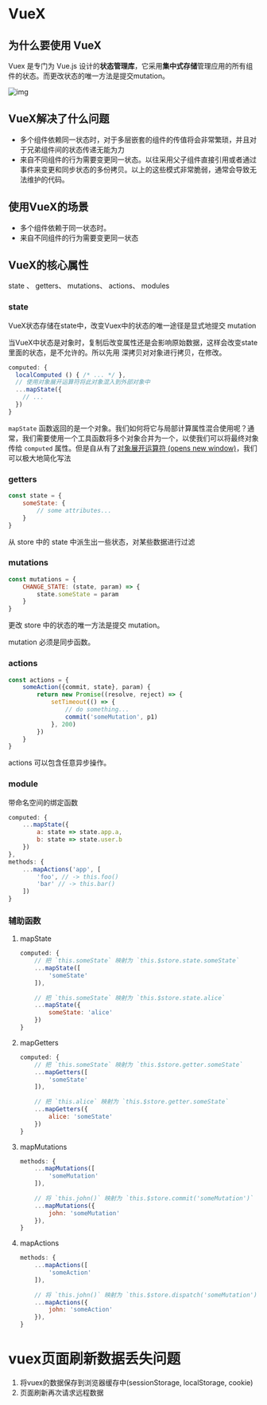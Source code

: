 # VueX

## 为什么要使用 VueX

Vuex 是专门为 Vue.js 设计的**状态管理库**，它采用**集中式存储**管理应用的所有组件的状态。而更改状态的唯一方法是提交mutation。

![img](https://images2017.cnblogs.com/blog/716127/201801/716127-20180119171334615-850491038.png)

## **VueX解决了什么问题**

- 多个组件依赖同一状态时，对于多层嵌套的组件的传值将会非常繁琐，并且对于兄弟组件间的状态传递无能为力
- 来自不同组件的行为需要变更同一状态。以往采用父子组件直接引用或者通过事件来变更和同步状态的多份拷贝。以上的这些模式非常脆弱，通常会导致无法维护的代码。

## **使用VueX的场景**

- 多个组件依赖于同一状态时。
- 来自不同组件的行为需要变更同一状态

## VueX的核心属性

state 、 getters、 mutations、 actions、 modules

### state

VueX状态存储在state中，改变Vuex中的状态的唯一途径是显式地提交 mutation

当VueX中状态是对象时，复制后改变属性还是会影响原始数据，这样会改变state里面的状态，是不允许的。所以先用 深拷贝对对象进行拷贝，在修改。



```js
computed: {
  localComputed () { /* ... */ },
  // 使用对象展开运算符将此对象混入到外部对象中
  ...mapState({
    // ...
  })
}
```

`mapState` 函数返回的是一个对象。我们如何将它与局部计算属性混合使用呢？通常，我们需要使用一个工具函数将多个对象合并为一个，以使我们可以将最终对象传给 `computed` 属性。但是自从有了[对象展开运算符 (opens new window)](https://github.com/tc39/proposal-object-rest-spread)，我们可以极大地简化写法

### getters

```js
const state = {
    someState: {
        // some attributes...
    }
}
```

从 store 中的 state 中派生出一些状态，对某些数据进行过滤

### mutations

```js
const mutations = {
    CHANGE_STATE: (state, param) => {
        state.someState = param
    }
}
```

更改 store 中的状态的唯一方法是提交 mutation。

mutation 必须是同步函数。

### actions

```js
const actions = {
    someAction({commit, state}, param) {
        return new Promise((resolve, reject) => {
			setTimeout(() => {
                // do something...
                commit('someMutation', p1)
            }, 200)
        })
    }
}
```

actions 可以包含任意异步操作。

### module

带命名空间的绑定函数

```js
computed: {
    ...mapState({
        a: state => state.app.a,
        b: state => state.user.b
    })
},
methods: {
    ...mapActions('app', [
        'foo', // -> this.foo()
        'bar' // -> this.bar()
    ])
}
```



### 辅助函数

1. mapState

   ```js
   computed: {
       // 把 `this.someState` 映射为 `this.$store.state.someState`
       ...mapState([
           'someState'
       ]),
       
       // 把 `this.someState` 映射为 `this.$store.state.alice`
       ...mapState({
           someState: 'alice'
       })
   }
   ```

2. mapGetters

   ```js
   computed: {
       // 把 `this.someState` 映射为 `this.$store.getter.someState`
       ...mapGetters([
           'someState'
       ]),
       
       // 把 `this.alice` 映射为 `this.$store.getter.someState`
       ...mapGetters({
           alice: 'someState'
       })
   }
   ```

3. mapMutations

   ```js
   methods: {
       ...mapMutations([
           'someMutation'
       ]),
           
       // 将 `this.john()` 映射为 `this.$store.commit('someMutation')`
       ...mapMutations({
           john: 'someMutation' 
       }),
   }
   ```

4. mapActions

   ```js
   methods: {
       ...mapActions([
           'someAction'
       ]),
           
       // 将 `this.john()` 映射为 `this.$store.dispatch('someMutation')`
       ...mapActions({
           john: 'someAction' 
       }),
   }
   ```



# vuex页面刷新数据丢失问题

1. 将vuex的数据保存到浏览器缓存中(sessionStorage, localStorage, cookie)
2. 页面刷新再次请求远程数据
